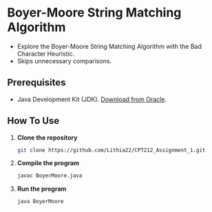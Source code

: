 # Boyer-Moore String Matching Algorithm

- Explore the Boyer-Moore String Matching Algorithm with the Bad Character Heuristic.
- Skips unnecessary comparisons.

## Prerequisites

- Java Development Kit (JDK). [Download from Oracle](https://www.oracle.com/java/technologies/javase-downloads.html).

## How To Use

1. **Clone the repository**
   
   ```bash
   git clone https://github.com/Lithia22/CPT212_Assignment_1.git
   ```
   
2. **Compile the program**
   
   ```bash 
   javac BoyerMoore.java
   ```
   
3. **Run the program**
   
   ```bash
   java BoyerMoore
   ```
